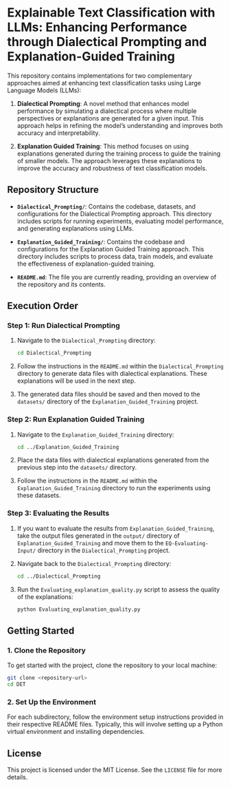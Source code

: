 
# Explainable Text Classification with LLMs: Enhancing Performance through Dialectical Prompting and Explanation-Guided Training

This repository contains implementations for two complementary approaches aimed at enhancing text classification tasks using Large Language Models (LLMs):

1. **Dialectical Prompting**: A novel method that enhances model performance by simulating a dialectical process where multiple perspectives or explanations are generated for a given input. This approach helps in refining the model’s understanding and improves both accuracy and interpretability.

2. **Explanation Guided Training**: This method focuses on using explanations generated during the training process to guide the training of smaller models. The approach leverages these explanations to improve the accuracy and robustness of text classification models.

## Repository Structure

- **`Dialectical_Prompting/`**: Contains the codebase, datasets, and configurations for the Dialectical Prompting approach. This directory includes scripts for running experiments, evaluating model performance, and generating explanations using LLMs.
  
- **`Explanation_Guided_Training/`**: Contains the codebase and configurations for the Explanation Guided Training approach. This directory includes scripts to process data, train models, and evaluate the effectiveness of explanation-guided training.

- **`README.md`**: The file you are currently reading, providing an overview of the repository and its contents.

## Execution Order

### Step 1: Run Dialectical Prompting

1. Navigate to the `Dialectical_Prompting` directory:
   ```bash
   cd Dialectical_Prompting
   ```

2. Follow the instructions in the `README.md` within the `Dialectical_Prompting` directory to generate data files with dialectical explanations. These explanations will be used in the next step.

3. The generated data files should be saved and then moved to the `datasets/` directory of the `Explanation_Guided_Training` project.

### Step 2: Run Explanation Guided Training

1. Navigate to the `Explanation_Guided_Training` directory:
   ```bash
   cd ../Explanation_Guided_Training
   ```

2. Place the data files with dialectical explanations generated from the previous step into the `datasets/` directory.

3. Follow the instructions in the `README.md` within the `Explanation_Guided_Training` directory to run the experiments using these datasets.

### Step 3: Evaluating the Results

1. If you want to evaluate the results from `Explanation_Guided_Training`, take the output files generated in the `output/` directory of `Explanation_Guided_Training` and move them to the `EQ-Evaluating-Input/` directory in the `Dialectical_Prompting` project.

2. Navigate back to the `Dialectical_Prompting` directory:
   ```bash
   cd ../Dialectical_Prompting
   ```

3. Run the `Evaluating_explanation_quality.py` script to assess the quality of the explanations:
   ```bash
   python Evaluating_explanation_quality.py
   ```

## Getting Started

### 1. Clone the Repository

To get started with the project, clone the repository to your local machine:

```bash
git clone <repository-url>
cd DET
```

### 2. Set Up the Environment

For each subdirectory, follow the environment setup instructions provided in their respective README files. Typically, this will involve setting up a Python virtual environment and installing dependencies.



## License

This project is licensed under the MIT License. See the `LICENSE` file for more details.
